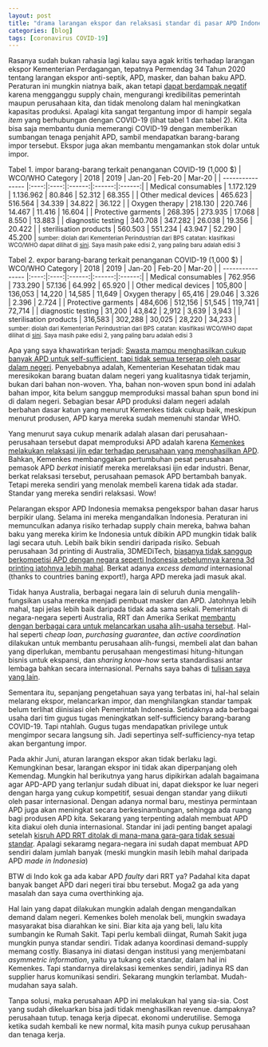 ```yaml
---
layout: post
title: "drama larangan ekspor dan relaksasi standar di pasar APD Indonesia"
categories: [blog]
tags: [coronavirus COVID-19]
---
```


Rasanya sudah bukan rahasia lagi kalau saya agak kritis terhadap larangan ekspor Kementerian Perdagangan, tepatnya Permendag 34 Tahun 2020 tentang larangan ekspor anti-septik, APD, masker, dan bahan baku APD. Peraturan ini mungkin niatnya baik, akan tetapi [dapat berdampak negatif](https://imedkrisna.github.io/covtrade/) karena mengganggu supply chain, mengurangi kredibilitas pemerintah maupun perusahaan kita, dan tidak menolong dalam hal meningkatkan kapasitas produksi. Apalagi kita sangat tergantung impor di hampir segala *item* yang berhubungan dengan COVID-19 (lihat tabel 1 dan tabel 2). Kita bisa saja membantu dunia memerangi COVID-19 dengan memberikan sumbangan tenaga penjahit APD, sambil mendapatkan barang-barang impor tersebut. Ekspor juga akan membantu mengamankan stok dolar untuk impor.

Tabel 1. impor barang-barang terkait penanganan COVID-19 (1,000 $)
| WCO/WHO Category | 2018 | 2019 | Jan-20 | Feb-20 | Mar-20 |
| ---------------- |:----:|:----:|:------:|:------:|:------:|
| Medical consumables | 1.172.129 | 1.136.962 | 80.846 | 52.312 | 68.355 |
| Other medical devices | 465.623 | 516.564 | 34.339 | 34.822 | 36.122 |
| Oxygen therapy | 218.130 | 220.746 | 14.467 | 11.416 | 16.604 |
| Protective garments | 268.395 | 273.935 | 17.068 | 8.550 | 13.883 |
| diagnostic testing | 340.708 | 347.282 | 26.038 | 19.356 | 20.422 |
| sterilisation products | 560.503 | 551.234 | 43.947 | 52.290 | 45.200 |
<span style="font-size:0.8em">sumber: diolah dari Kementerian Perindustrian dari BPS</span>
<span style="font-size:0.8em">catatan: klasifikasi WCO/WHO dapat dilihat di [sini](http://www.wcoomd.org/en/media/newsroom/2020/june/new-edition-of-the-wco-who-hs-classification-list-for-covid-19-medical-supplies-now-available). Saya masih pake edisi 2, yang paling baru adalah edisi 3</span>

Tabel 2. expor barang-barang terkait penanganan COVID-19 (1,000 $)
| WCO/WHO Category | 2018 | 2019 | Jan-20 | Feb-20 | Mar-20 |
| ---------------- |:----:|:----:|:------:|:------:|:------:|
| Medical consumables | 762.956 | 733.290 | 57.136 | 64.992 | 65.920 |
| Other medical devices | 105,800 | 136,053 | 14,220 | 14,585 | 11,649 
| Oxygen therapy | 65,416 | 29.046 | 3.326 | 2.396 | 2.724 |
| Protective garments | 484,606 | 512,156 | 51,545 | 119,741 | 72,714 |
| diagnostic testing | 31,200 | 43,842 | 2,912 | 3,639 | 3,943 |
| sterilisation products | 316,583 | 302,288 | 30,025 | 28,220 | 34,233 |
<span style="font-size:0.8em">sumber: diolah dari Kementerian Perindustrian dari BPS</span>
<span style="font-size:0.8em">catatan: klasifikasi WCO/WHO dapat dilihat di [sini](http://www.wcoomd.org/en/media/newsroom/2020/june/new-edition-of-the-wco-who-hs-classification-list-for-covid-19-medical-supplies-now-available). Saya masih pake edisi 2, yang paling baru adalah edisi 3</span>

Apa yang saya khawatirkan terjadi: [Swasta mampu menghasilkan cukup banyak APD untuk self-sufficient, tapi tidak semua terserap oleh pasar dalam negeri](https://tirto.id/apd-lokal-melimpah-dan-kemenkes-enggan-menyerapnya-fETf). Penyebabnya adalah, Kementerian Kesehatan tidak mau meresikokan barang buatan dalam negeri yang kualitasnya tidak terjamin, bukan dari bahan non-woven. Yha, bahan non-woven spun bond ini adalah bahan impor, kita belum sanggup memproduksi massal bahan spun bond ini di dalam negeri. Sebagian besar APD produksi dalam negeri adalah berbahan dasar katun yang menurut Kemenkes tidak cukup baik, meskipun menurut produsen, APD karya mereka sudah memenuhi standar WHO.

Yang menurut saya cukup menarik adalah alasan dari perusahaan-perusahaan tersebut dapat memproduksi APD adalah karena [Kemenkes melakukan relaksasi ijin edar terhadap perusahaan yang menghasilkan APD](https://republika.co.id/berita/q8xdu7396/kemenkes-permudah-penerbitan-izin-edar-industri-produksi-apd). Bahkan, Kemenkes membanggakan pertumbuhan pesat perusahaan pemasok APD *berkat* inisiatif mereka merelaksasi ijin edar industri. Benar, berkat relaksasi tersebut, perusahaan pemasok APD bertambah banyak. Tetapi mereka sendiri yang menolak membeli karena tidak ada stadar. Standar yang mereka sendiri relaksasi. Wow!

Pelarangan ekspor APD Indonesia memaksa pengekspor bahan dasar harus berpikir ulang. Selama ini mereka mengandalkan Indonesia. Peraturan ini memunculkan adanya risiko terhadap supply chain mereka, bahwa bahan baku yang mereka kirim ke Indonesia untuk dibikin APD mungkin tidak balik lagi secara utuh. Lebih baik bikin sendiri daripada risiko. Sebuah perusahaan 3d printing di Australia, 3DMEDiTech, [biasanya tidak sanggup berkompetisi APD dengan negara seperti Indonesia sebelumnya karena 3d printing jatohnya lebih mahal](https://www.abc.net.au/news/2020-04-14/inside-australias-race-to-prepare-for-the-worst-of-coronavirus/12140878?nw=0). Berkat adanya *excess demand* internasional (thanks to countries baning export!), harga APD mereka jadi masuk akal.

Tidak hanya Australia, berbagai negara lain di seluruh dunia mengalih-fungsikan usaha mereka menjadi pembuat masker dan APD. Jatohnya lebih mahal, tapi jelas lebih baik daripada tidak ada sama sekali. Pemerintah di negara-negara seperti Australia, RRT dan Amerika Serikat [membantu dengan berbagai cara untuk melancarkan usaha alih-usaha tersebut](https://www.vox.com/the-goods/2020/4/6/21207135/factories-face-masks-ventilators-hand-sanitizer-coronavirus-manufacturing). Hal-hal seperti *cheap loan*, *purchasing guarantee*, dan *active coordination* dilakukan untuk membantu perusahaan alih-fungsi, membeli alat dan bahan yang diperlukan, membantu perusahaan mengestimasi hitung-hitungan bisnis untuk ekspansi, dan *sharing know-how* serta standardisasi antar lembaga bahkan secara internasional. Pernahs saya bahas di [tulisan saya yang lain](https://imedkrisna.github.io/covin/).

Sementara itu, sepanjang pengetahuan saya yang terbatas ini, hal-hal selain melarang ekspor, melancarkan impor, dan menghilangkan standar tampak belum terlihat diinisiasi oleh Pemerintah Indonesia. Setidaknya ada berbagai usaha dari tim gugus tugas meningkatkan self-sufficiency barang-barang COVID-19. Tapi ntahlah. Gugus tugas mendapatkan privilege untuk mengimpor secara langsung sih. Jadi sepertinya self-sufficiency-nya tetap akan bergantung impor.

Pada akhir Juni, aturan larangan ekspor akan tidak berlaku lagi. Kemungkinan besar, larangan ekspor ini tidak akan diperpanjang oleh Kemendag. Mungkin hal berikutnya yang harus dipikirkan adalah bagaimana agar APD-APD yang terlanjur sudah dibuat ini, dapat diekspor ke luar negeri dengan harga yang cukup kompetitif, sesuai dengan standar yang diikuti oleh pasar internasional. Dengan adanya normal baru, mestinya permintaan APD juga akan meningkat secara berkesinambungan, sehingga ada ruang bagi produsen APD kita. Sekarang yang terpenting adalah membuat APD kita diakui oleh dunia internasional. Standar ini jadi penting banget apalagi setelah [kisruh APD RRT ditolak di mana-mana gara-gara tidak sesuai standar](https://www.google.com/url?sa=t&source=web&rct=j&url=http://amp.abc.net.au/article/12105110&ved=2ahUKEwjurv6UoffpAhXv7HMBHcPpCe0QFjAAegQIBhAC&usg=AOvVaw3ZmZyZLff4mhzRTol_vSm2&ampcf=1). Apalagi sekaramg negara-negara ini sudah dapat membuat APD sendiri dalam jumlah banyak (meski mungkin masih lebih mahal daripada APD *made in Indonesia*)

BTW di Indo kok ga ada kabar APD *faulty* dari RRT ya? Padahal kita dapat banyak banget APD dari negeri tirai bbu tersebut. Moga2 ga ada yang masalah dan saya cuma overthinking aja.

Hal lain yang dapat dilakukan mungkin adalah dengan mengandalkan demand dalam negeri. Kemenkes boleh menolak beli, mungkin swadaya masyarakat bisa diarahkan ke sini. Biar kita aja yang beli, lalu kita sumbangin ke Rumah Sakit. Tapi perlu kembali diingat, Rumah Sakit juga mungkin punya standar sendiri. Tidak adanya koordinasi demand-supply memang costly. Biasanya ini diatasi dengan institusi yang menjembatani *asymmetric information*, yaitu ya tukang cek standar, dalam hal ini Kemenkes. Tapi standarnya direlaksasi kemenkes sendiri, jadinya RS dan supplier harus komunikasi sendiri. Sekarang mungkin terlambat. Mudah-mudahan saya salah.

Tanpa solusi, maka perusahaan APD ini melakukan hal yang sia-sia. Cost yang sudah dikeluarkan bisa jadi tidak menghasilkan revenue. dampaknya? perusahaan tutup. tenaga kerja dipecat. ekonomi underutilise. Semoga ketika sudah kembali ke new normal, kita masih punya cukup perusahaan dan tenaga kerja.
